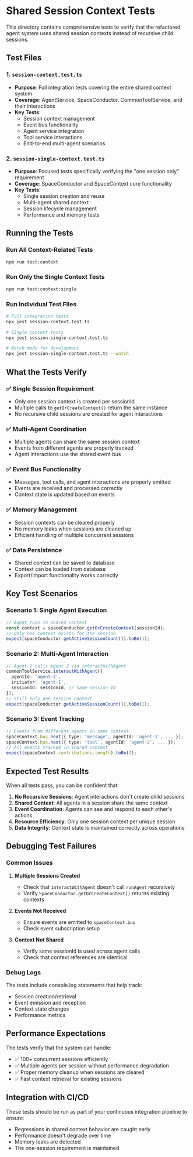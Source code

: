 # Shared Session Context Tests

This directory contains comprehensive tests to verify that the refactored agent system uses shared session contexts instead of recursive child sessions.

## Test Files

### 1. `session-context.test.ts`

- **Purpose**: Full integration tests covering the entire shared context system
- **Coverage**: AgentService, SpaceConductor, CommonToolService, and their interactions
- **Key Tests**:
  - Session context management
  - Event bus functionality
  - Agent service integration
  - Tool service interactions
  - End-to-end multi-agent scenarios

### 2. `session-single-context.test.ts`

- **Purpose**: Focused tests specifically verifying the "one session only" requirement
- **Coverage**: SpaceConductor and SpaceContext core functionality
- **Key Tests**:
  - Single session creation and reuse
  - Multi-agent shared context
  - Session lifecycle management
  - Performance and memory tests

## Running the Tests

### Run All Context-Related Tests

```bash
npm run test:context
```

### Run Only the Single Context Tests

```bash
npm run test:context:single
```

### Run Individual Test Files

```bash
# Full integration tests
npx jest session-context.test.ts

# Single context tests
npx jest session-single-context.test.ts

# Watch mode for development
npx jest session-single-context.test.ts --watch
```

## What the Tests Verify

### ✅ Single Session Requirement

- Only one session context is created per sessionId
- Multiple calls to `getOrCreateContext()` return the same instance
- No recursive child sessions are created for agent interactions

### ✅ Multi-Agent Coordination

- Multiple agents can share the same session context
- Events from different agents are properly tracked
- Agent interactions use the shared event bus

### ✅ Event Bus Functionality

- Messages, tool calls, and agent interactions are properly emitted
- Events are received and processed correctly
- Context state is updated based on events

### ✅ Memory Management

- Session contexts can be cleared properly
- No memory leaks when sessions are cleaned up
- Efficient handling of multiple concurrent sessions

### ✅ Data Persistence

- Shared context can be saved to database
- Context can be loaded from database
- Export/import functionality works correctly

## Key Test Scenarios

### Scenario 1: Single Agent Execution

```typescript
// Agent runs in shared context
const context = spaceConductor.getOrCreateContext(sessionId);
// Only one context exists for the session
expect(spaceConductor.getActiveSessionCount()).toBe(1);
```

### Scenario 2: Multi-Agent Interaction

```typescript
// Agent 1 calls Agent 2 via interactWithAgent
commonToolService.interactWithAgent({
  agentId: 'agent-2',
  initiator: 'agent-1',
  sessionId: sessionId, // Same session ID
});
// Still only one session context
expect(spaceConductor.getActiveSessionCount()).toBe(1);
```

### Scenario 3: Event Tracking

```typescript
// Events from different agents in same context
spaceContext.bus.next({ type: 'message', agentId: 'agent-1', ... });
spaceContext.bus.next({ type: 'tool', agentId: 'agent-2', ... });
// All events tracked in shared context
expect(spaceContext.contributions.length).toBe(2);
```

## Expected Test Results

When all tests pass, you can be confident that:

1. **No Recursive Sessions**: Agent interactions don't create child sessions
2. **Shared Context**: All agents in a session share the same context
3. **Event Coordination**: Agents can see and respond to each other's actions
4. **Resource Efficiency**: Only one session context per unique session
5. **Data Integrity**: Context state is maintained correctly across operations

## Debugging Test Failures

### Common Issues

1. **Multiple Sessions Created**

   - Check that `interactWithAgent` doesn't call `runAgent` recursively
   - Verify `SpaceConductor.getOrCreateContext()` returns existing contexts

2. **Events Not Received**

   - Ensure events are emitted to `spaceContext.bus`
   - Check event subscription setup

3. **Context Not Shared**
   - Verify same sessionId is used across agent calls
   - Check that context references are identical

### Debug Logs

The tests include console.log statements that help track:

- Session creation/retrieval
- Event emission and reception
- Context state changes
- Performance metrics

## Performance Expectations

The tests verify that the system can handle:

- ✅ 100+ concurrent sessions efficiently
- ✅ Multiple agents per session without performance degradation
- ✅ Proper memory cleanup when sessions are cleared
- ✅ Fast context retrieval for existing sessions

## Integration with CI/CD

These tests should be run as part of your continuous integration pipeline to ensure:

- Regressions in shared context behavior are caught early
- Performance doesn't degrade over time
- Memory leaks are detected
- The one-session requirement is maintained
